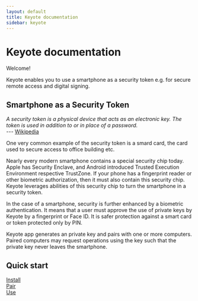 ```yaml
---
layout: default
title: Keyote documentation
sidebar: keyote
---
```


Keyote documentation
=======================

Welcome!

Keyote enables you to use a smartphone as a security token e.g. for secure remote access and digital signing. 


## Smartphone as a Security Token

_A security token is a physical device that acts as an electronic key.
The token is used in addition to or in place of a password._  
--- [Wikipedia](https://en.wikipedia.org/wiki/Security_token)

One very common example of the security token is a smard card,
the card used to secure access to office building etc.

Nearly every modern smartphone contains a special security chip today. Apple has Security Enclave, and Android introduced Trusted Execution Environment respective TrustZone. If your phone has a fingerprint reader or other biometric authorization, then it must also contain this security chip. Keyote leverages abilities of this security chip to turn the smartphone in a security token.

In the case of a smartphone, security is further enhanced by a biometric authentication. It means that a user must approve the use of private keys by Keyote by a fingerprint or Face ID. It is safer protection against a smart card or token protected only by PIN.

Keyote app generates an private key and pairs with one or more computers. Paired computers may request operations using the key such that the private key never leaves the smartphone.


## Quick start

<div class="container mt-5">
	<div class="row">
		<div class="col-sm">
			<a href="{{ site.url }}/start/install" class="btn btn-outline-primary btn-lg w-100">
				<div>
					<i class="fas fa-download"></i>
					<div class="cell-text">Install</div>
				</div>
			</a>
		</div>
		<div class="col-sm">
			<a href="{{ site.url }}/start/pair" class="btn btn-outline-primary btn-lg w-100">
				<div>
					<i class="fas fa-glass-cheers"></i>
					<div class="cell-text">Pair</div>
				</div>
			</a>
		</div>
		<div class="col-sm">
			<a href="{{ site.url }}/start/use" class="btn btn-outline-primary btn-lg w-100">
				<div>
					<i class="fas fa-user-shield"></i>
					<div class="cell-text">Use</div>
				</div>
			</a>
		</div>
	</div>
</div>

